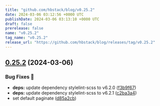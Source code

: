 ```yaml
---
title: "github.com/hbstack/blog/v0.25.2"
date: 2024-03-06 03:12:56 +0000 UTC
publishDate: 2024-03-06 03:13:10 +0000 UTC
draft: false
prerelease: false
name: "v0.25.2"
tag_name: "v0.25.2"
release_url: "https://github.com/hbstack/blog/releases/tag/v0.25.2"
---
```


## [0.25.2](https://github.com/hbstack/blog/compare/v0.25.1...v0.25.2) (2024-03-06)


### Bug Fixes 🐞

* **deps:** update dependency stylelint-scss to v6.2.0 ([f3b9f67](https://github.com/hbstack/blog/commit/f3b9f67e18f84a2fcd4f936ca1f36bd1d760174f))
* **deps:** update dependency stylelint-scss to v6.2.1 ([c2ba3a4](https://github.com/hbstack/blog/commit/c2ba3a4ea6f2dba587efa1a1bee6fad2ad32737e))
* set default paginate ([d85a2cb](https://github.com/hbstack/blog/commit/d85a2cb021c1cdd7ba0bf45b5fde8a26963a0c57))
